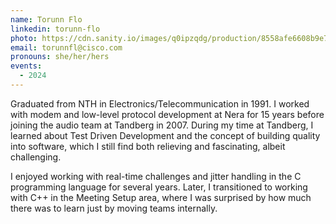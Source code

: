 ```yaml
---
name: Torunn Flo
linkedin: torunn-flo
photo: https://cdn.sanity.io/images/q0ipzqdg/production/8558afe6608b9e7ee30ae7204c474c026f8eb1d5-832x749.png
email: torunnfl@cisco.com
pronouns: she/her/hers
events:
  - 2024
---
```


Graduated from NTH in Electronics/Telecommunication in 1991. I worked with modem and low-level protocol development at Nera for 15 years before joining the audio team at Tandberg in 2007. During my time at Tandberg, I learned about Test Driven Development and the concept of building quality into software, which I still find both relieving and fascinating, albeit challenging.

I enjoyed working with real-time challenges and jitter handling in the C programming language for several years. Later, I transitioned to working with C++ in the Meeting Setup area, where I was surprised by how much there was to learn just by moving teams internally.

